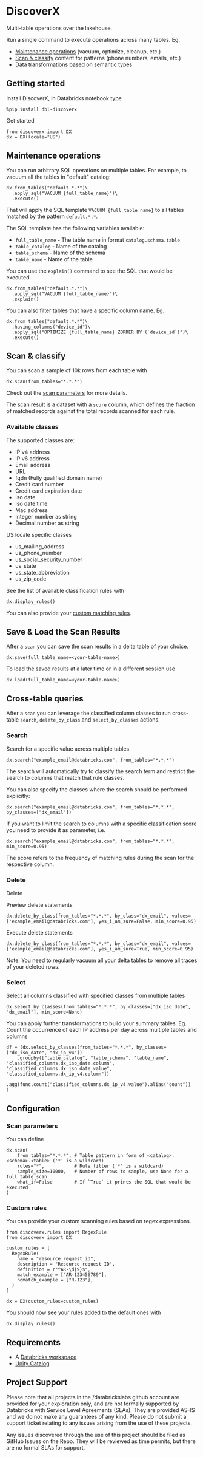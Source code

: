 # DiscoverX

Multi-table operations over the lakehouse.

Run a single command to execute operations across many tables. 
Eg.

* [Maintenance operations](#maintenance-operations) (vacuum, optimize, cleanup, etc.)
* [Scan & classify](#scan--classify) content for patterns (phone numbers, emails, etc.)
* Data transformations based on semantic types

## Getting started

Install DiscoverX, in Databricks notebook type

```
%pip install dbl-discoverx
```

Get started

```
from discoverx import DX
dx = DX(locale="US")
```

## Maintenance operations

You can run arbitrary SQL operations on multiple tables. 
For example, to vacuum all the tables in "default" catalog:

```
dx.from_tables("default.*.*")\
  .apply_sql("VACUUM {full_table_name}")\
  .execute()
```

That will apply the SQL template `VACUUM {full_table_name}` to all tables matched by the pattern `default.*.*`.

The SQL template has the following variables available:
* `full_table_name` - The table name in format `catalog.schama.table`
* `table_catalog` - Name of the catalog
* `table_schema` - Name of the schema
* `table_name` - Name of the table

You can use the `explain()` command to see the SQL that would be executed.

```
dx.from_tables("default.*.*")\
  .apply_sql("VACUUM {full_table_name}")\
  .explain()
```

You can also filter tables that have a specific column name. 
Eg.

```
dx.from_tables("default.*.*")\
  .having_columns("device_id")\
  .apply_sql("OPTIMIZE {full_table_name} ZORDER BY (`device_id`)")\
  .execute()
```

## Scan & classify

You can scan a sample of 10k rows from each table with

```
dx.scan(from_tables="*.*.*")
```

Check out the [scan parameters](#scan-parameters) for more details.

The scan result is a dataset with a `score` column, which defines the fraction of matched records against the total records scanned for each rule.

### Available classes

The supported classes are:
- IP v4 address
- IP v6 address
- Email address
- URL
- fqdn (Fully qualified domain name)
- Credit card number
- Credit card expiration date
- Iso date
- Iso date time
- Mac address
- Integer number as string
- Decimal number as string

US locale specific classes
- us_mailing_address
- us_phone_number
- us_social_security_number
- us_state
- us_state_abbreviation
- us_zip_code

See the list of available classification rules with 

```
dx.display_rules()
```

You can also provide your [custom matching rules](#custom-rules).


## Save & Load the Scan Results

After a `scan` you can save the scan results in a delta table of your choice.

```
dx.save(full_table_name=<your-table-name>)
```

To load the saved results at a later time or in a different session use

```
dx.load(full_table_name=<your-table-name>)
```

## Cross-table queries

After a `scan` you can leverage the classified column classes to run cross-table `search`, `delete_by_class` and `select_by_classes` actions.


### Search

Search for a specific value across multiple tables.

```
dx.search("example_email@databricks.com", from_tables="*.*.*")
```

The search will automatically try to classify the search term and restrict the search to columns that match that rule classes.

You can also specify the classes where the search should be performed explicitly:

```
dx.search("example_email@databricks.com", from_tables="*.*.*", by_classes=["dx_email"])
```

If you want to limit the search to columns with a specific classification score
you need to provide it as parameter, i.e.

```
dx.search("example_email@databricks.com", from_tables="*.*.*", min_score=0.95)
```

The score refers to the frequency of matching rules during the scan for
the respective column.

### Delete

Delete 

Preview delete statements
```
dx.delete_by_class(from_tables="*.*.*", by_class="dx_email", values=['example_email@databricks.com'], yes_i_am_sure=False, min_score=0.95)
```

Execute delete statements
```
dx.delete_by_class(from_tables="*.*.*", by_class="dx_email", values=['example_email@databricks.com'], yes_i_am_sure=True, min_score=0.95)
```

Note: You need to regularly [vacuum](https://docs.delta.io/latest/delta-utility.html#remove-files-no-longer-referenced-by-a-delta-table) all your delta tables to remove all traces of your deleted rows. 

### Select

Select all columns classified with specified classes from multiple tables

```
dx.select_by_classes(from_tables="*.*.*", by_classes=["dx_iso_date", "dx_email"], min_score=None)
```

You can apply further transformations to build your summary tables. 
Eg. Count the occurrence of each IP address per day across multiple tables and columns

```
df = (dx.select_by_classes(from_tables="*.*.*", by_classes=["dx_iso_date", "dx_ip_v4"])
    .groupby(["table_catalog", "table_schema", "table_name", "classified_columns.dx_iso_date.column", "classified_columns.dx_iso_date.value", "classified_columns.dx_ip_v4.column"])
    .agg(func.count("classified_columns.dx_ip_v4.value").alias("count"))
)
```


## Configuration

### Scan parameters

You can define 

```
dx.scan(
    from_tables="*.*.*", # Table pattern in form of <catalog>.<schema>.<table> ('*' is a wildcard)
    rules="*",           # Rule filter ('*' is a wildcard)
    sample_size=10000,   # Number of rows to sample, use None for a full table scan
    what_if=False        # If `True` it prints the SQL that would be executed
)
```

### Custom rules

You can provide your custom scanning rules based on regex expressions.

```
from discoverx.rules import RegexRule
from discoverx import DX

custom_rules = [
  RegexRule(
    name = "resource_request_id",
    description = "Resource request ID",
    definition = r"^AR-\d{9}$",
    match_example = ["AR-123456789"],
    nomatch_example = ["R-123"],
  )
]

dx = DX(custom_rules=custom_rules)
```

You should now see your rules added to the default ones with

```
dx.display_rules()
```

## Requirements

* A [Databricks workspace](https://www.databricks.com/try-databricks#account)
* [Unity Catalog](https://www.databricks.com/product/unity-catalog)

## Project Support
Please note that all projects in the /databrickslabs github account are provided for your exploration only, and are not formally supported by Databricks with Service Level Agreements (SLAs).  They are provided AS-IS and we do not make any guarantees of any kind.  Please do not submit a support ticket relating to any issues arising from the use of these projects.

Any issues discovered through the use of this project should be filed as GitHub Issues on the Repo.  They will be reviewed as time permits, but there are no formal SLAs for support.

